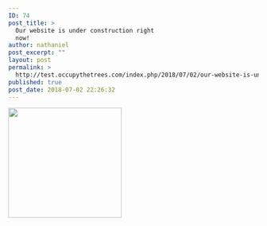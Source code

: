 ```yaml
---
ID: 74
post_title: >
  Our website is under construction right
  now!
author: nathaniel
post_excerpt: ""
layout: post
permalink: >
  http://test.occupythetrees.com/index.php/2018/07/02/our-website-is-under-construction-right-now/
published: true
post_date: 2018-07-02 22:26:32
---
```

<img class="alignnone size-full wp-image-75" src="http://test.occupythetrees.com/wp-content/uploads/2018/07/images.jpeg" alt="" width="228" height="221" />